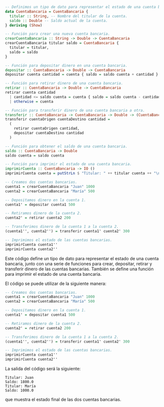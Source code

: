 ```haskell
-- Definimos un tipo de dato para representar el estado de una cuenta bancaria.
data CuentaBancaria = CuentaBancaria {
  titular :: String, -- Nombre del titular de la cuenta.
  saldo :: Double -- Saldo actual de la cuenta.
} deriving (Show)

-- Función para crear una nueva cuenta bancaria.
crearCuentaBancaria :: String -> Double -> CuentaBancaria
crearCuentaBancaria titular saldo = CuentaBancaria {
  titular = titular,
  saldo = saldo
}

-- Función para depositar dinero en una cuenta bancaria.
depositar :: CuentaBancaria -> Double -> CuentaBancaria
depositar cuenta cantidad = cuenta { saldo = saldo cuenta + cantidad }

-- Función para retirar dinero de una cuenta bancaria.
retirar :: CuentaBancaria -> Double -> CuentaBancaria
retirar cuenta cantidad
  | cantidad <= saldo cuenta = cuenta { saldo = saldo cuenta - cantidad }
  | otherwise = cuenta

-- Función para transferir dinero de una cuenta bancaria a otra.
transferir :: CuentaBancaria -> CuentaBancaria -> Double -> (CuentaBancaria, CuentaBancaria)
transferir cuentaOrigen cuentaDestino cantidad =
  (
    retirar cuentaOrigen cantidad,
    depositar cuentaDestino cantidad
  )

-- Función para obtener el saldo de una cuenta bancaria.
saldo :: CuentaBancaria -> Double
saldo cuenta = saldo cuenta

-- Función para imprimir el estado de una cuenta bancaria.
imprimirCuenta :: CuentaBancaria -> IO ()
imprimirCuenta cuenta = putStrLn $ "Titular: " ++ titular cuenta ++ "\nSaldo: " ++ show (saldo cuenta)

-- Creamos dos cuentas bancarias.
cuenta1 = crearCuentaBancaria "Juan" 1000
cuenta2 = crearCuentaBancaria "María" 500

-- Depositamos dinero en la cuenta 1.
cuenta1' = depositar cuenta1 500

-- Retiramos dinero de la cuenta 2.
cuenta2' = retirar cuenta2 200

-- Transferimos dinero de la cuenta 1 a la cuenta 2.
(cuenta1'', cuenta2'') = transferir cuenta1' cuenta2' 300

-- Imprimimos el estado de las cuentas bancarias.
imprimirCuenta cuenta1''
imprimirCuenta cuenta2''
```

Este código define un tipo de dato para representar el estado de una cuenta bancaria, junto con una serie de funciones para crear, depositar, retirar y transferir dinero de las cuentas bancarias. También se define una función para imprimir el estado de una cuenta bancaria.

El código se puede utilizar de la siguiente manera:

```haskell
-- Creamos dos cuentas bancarias.
cuenta1 = crearCuentaBancaria "Juan" 1000
cuenta2 = crearCuentaBancaria "María" 500

-- Depositamos dinero en la cuenta 1.
cuenta1' = depositar cuenta1 500

-- Retiramos dinero de la cuenta 2.
cuenta2' = retirar cuenta2 200

-- Transferimos dinero de la cuenta 1 a la cuenta 2.
(cuenta1'', cuenta2'') = transferir cuenta1' cuenta2' 300

-- Imprimimos el estado de las cuentas bancarias.
imprimirCuenta cuenta1''
imprimirCuenta cuenta2''
```

La salida del código será la siguiente:

```
Titular: Juan
Saldo: 1800.0
Titular: María
Saldo: 1000.0
```

que muestra el estado final de las dos cuentas bancarias.